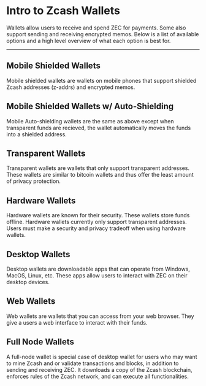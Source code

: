 # Intro to Zcash Wallets

Wallets allow users to receive and spend ZEC for payments. Some also support sending and receiving encrypted memos. Below is a list of available options and a high level overview of what each option is best for.

---

## Mobile Shielded Wallets

Mobile shielded wallets are wallets on mobile phones that support shielded Zcash addresses (z-addrs) and encrypted memos.

## Mobile Shielded Wallets w/ Auto-Shielding

Mobile Auto-shielding wallets are the same as above except when transparent funds are recieved, the wallet automatically moves the funds into a shielded address.

## Transparent Wallets

Transparent wallets are wallets that only support transparent addresses. These wallets are similar to bitcoin wallets and thus offer the least amount of privacy protection.

## Hardware Wallets

Hardware wallets are known for their security. These wallets store funds offline. Hardware wallets currently only support transparent addresses. Users must make a security and privacy tradeoff when using hardware wallets.

## Desktop Wallets

Desktop wallets are downloadable apps that can operate from Windows, MacOS, Linux, etc. These apps allow users to interact with ZEC on their desktop devices.

## Web Wallets

Web wallets are wallets that you can access from your web browser. They give a users a web interface to interact with their funds.

## Full Node Wallets

A full-node wallet is special case of desktop wallet for users who may want to mine Zcash and or validate transactions and blocks, in addition to sending and receiving ZEC. It downloads a copy of the Zcash blockchain, enforces rules of the Zcash network, and can execute all functionalities.
